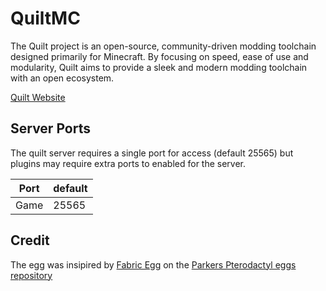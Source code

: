 # QuiltMC

The Quilt project is an open-source, community-driven modding toolchain designed primarily for Minecraft. By focusing on speed, ease of use and modularity, Quilt aims to provide a sleek and modern modding toolchain with an open ecosystem.

[Quilt Website](https://quiltmc.org/)

## Server Ports

The quilt server requires a single port for access (default 25565) but plugins may require extra ports to enabled for the server.

| Port  | default |
|-------|---------|
| Game  | 25565   |

## Credit

The egg was insipired by <a href="https://github.com/parkervcp/eggs/tree/master/game_eggs/minecraft/java/fabric">Fabric Egg<a/> on the <a href="https://github.com/parkervcp/eggs">Parkers Pterodactyl eggs repository<a/>
